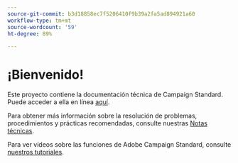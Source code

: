 ```yaml
---
source-git-commit: b3d18858ec7f5206410f9b39a2fa5ad894921a60
workflow-type: tm+mt
source-wordcount: '59'
ht-degree: 89%

---
```

# ¡Bienvenido!

Este proyecto contiene la documentación técnica de Campaign Standard. Puede acceder a ella en línea [aquí](https://experienceleague.adobe.com/docs/campaign-standard/using/campaign-standard-home.html?lang=es).

Para obtener más información sobre la resolución de problemas, procedimientos y prácticas recomendadas, consulte nuestras [Notas técnicas](https://helpx.adobe.com/es/campaign/kb/acs-article-list.html).

Para ver vídeos sobre las funciones de Adobe Campaign Standard, consulte [nuestros tutoriales](https://experienceleague.adobe.com/docs/campaign-learn/campaign-standard-tutorials/overview.html).
